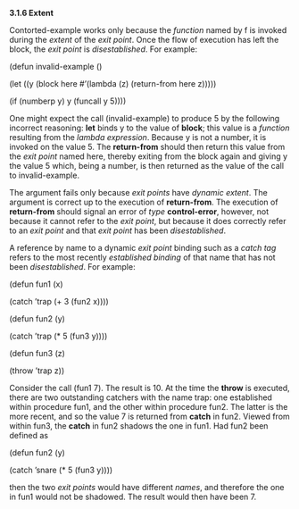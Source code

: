 **3.1.6 Extent** 

Contorted-example works only because the *function* named by f is invoked during the *extent* of the *exit point*. Once the flow of execution has left the block, the *exit point* is *disestablished*. For example: 

(defun invalid-example () 

(let ((y (block here #’(lambda (z) (return-from here z))))) 

(if (numberp y) y (funcall y 5)))) 

One might expect the call (invalid-example) to produce 5 by the following incorrect reasoning: **let** binds y to the value of **block**; this value is a *function* resulting from the *lambda expression*. Because y is not a number, it is invoked on the value 5. The **return-from** should then return this value from the *exit point* named here, thereby exiting from the block again and giving y the value 5 which, being a number, is then returned as the value of the call to invalid-example. 

The argument fails only because *exit points* have *dynamic extent*. The argument is correct up to the execution of **return-from**. The execution of **return-from** should signal an error of *type* **control-error**, however, not because it cannot refer to the *exit point*, but because it does correctly refer to an *exit point* and that *exit point* has been *disestablished*. 

A reference by name to a dynamic *exit point* binding such as a *catch tag* refers to the most recently *established binding* of that name that has not been *disestablished*. For example: 

(defun fun1 (x) 

(catch ’trap (+ 3 (fun2 x)))) 

(defun fun2 (y) 

(catch ’trap (\* 5 (fun3 y)))) 

(defun fun3 (z) 

(throw ’trap z))  



Consider the call (fun1 7). The result is 10. At the time the **throw** is executed, there are two outstanding catchers with the name trap: one established within procedure fun1, and the other within procedure fun2. The latter is the more recent, and so the value 7 is returned from **catch** in fun2. Viewed from within fun3, the **catch** in fun2 shadows the one in fun1. Had fun2 been defined as 

(defun fun2 (y) 

(catch ’snare (\* 5 (fun3 y)))) 

then the two *exit points* would have different *names*, and therefore the one in fun1 would not be shadowed. The result would then have been 7. 

